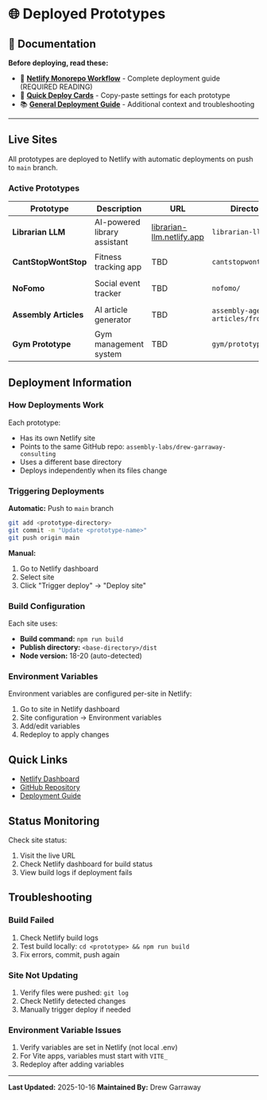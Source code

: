 # 🌐 Deployed Prototypes

## 📖 Documentation

**Before deploying, read these:**
- 🚀 **[Netlify Monorepo Workflow](.github/NETLIFY_MONOREPO_WORKFLOW.md)** - Complete deployment guide (REQUIRED READING)
- 📇 **[Quick Deploy Cards](.github/QUICK_DEPLOY_CARDS.md)** - Copy-paste settings for each prototype
- 📚 **[General Deployment Guide](.github/DEPLOYMENT_GUIDE.md)** - Additional context and troubleshooting

---

## Live Sites

All prototypes are deployed to Netlify with automatic deployments on push to `main` branch.

### Active Prototypes

| Prototype | Description | URL | Directory | Status |
|-----------|-------------|-----|-----------|--------|
| **Librarian LLM** | AI-powered library assistant | [librarian-llm.netlify.app](https://librarian-llm.netlify.app) | `librarian-llm/` | 🟡 Deploying |
| **CantStopWontStop** | Fitness tracking app | TBD | `cantstopwontstop/` | ⏳ Pending |
| **NoFomo** | Social event tracker | TBD | `nofomo/` | ⏳ Pending |
| **Assembly Articles** | AI article generator | TBD | `assembly-agentic-articles/frontend/` | ⏳ Pending |
| **Gym Prototype** | Gym management system | TBD | `gym/prototype/` | ⏳ Pending |

## Deployment Information

### How Deployments Work

Each prototype:
- Has its own Netlify site
- Points to the same GitHub repo: `assembly-labs/drew-garraway-consulting`
- Uses a different base directory
- Deploys independently when its files change

### Triggering Deployments

**Automatic:** Push to `main` branch
```bash
git add <prototype-directory>
git commit -m "Update <prototype-name>"
git push origin main
```

**Manual:**
1. Go to Netlify dashboard
2. Select site
3. Click "Trigger deploy" → "Deploy site"

### Build Configuration

Each site uses:
- **Build command:** `npm run build`
- **Publish directory:** `<base-directory>/dist`
- **Node version:** 18-20 (auto-detected)

### Environment Variables

Environment variables are configured per-site in Netlify:
1. Go to site in Netlify dashboard
2. Site configuration → Environment variables
3. Add/edit variables
4. Redeploy to apply changes

## Quick Links

- [Netlify Dashboard](https://app.netlify.com)
- [GitHub Repository](https://github.com/assembly-labs/drew-garraway-consulting)
- [Deployment Guide](.github/DEPLOYMENT_GUIDE.md)

## Status Monitoring

Check site status:
1. Visit the live URL
2. Check Netlify dashboard for build status
3. View build logs if deployment fails

## Troubleshooting

### Build Failed
1. Check Netlify build logs
2. Test build locally: `cd <prototype> && npm run build`
3. Fix errors, commit, push again

### Site Not Updating
1. Verify files were pushed: `git log`
2. Check Netlify detected changes
3. Manually trigger deploy if needed

### Environment Variable Issues
1. Verify variables are set in Netlify (not local .env)
2. For Vite apps, variables must start with `VITE_`
3. Redeploy after adding variables

---

**Last Updated:** 2025-10-16
**Maintained By:** Drew Garraway
